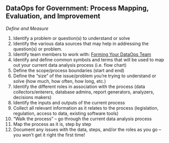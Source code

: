 ## DataOps for Government: Process Mapping, Evaluation, and Improvement

*Define and Measure*
1.	Identify a problem or question(s) to understand or solve
2.	Identify the various data sources that may help in addressing the question(s) or problem.
3.	Identify team members to work with: [Forming Your DataOps Team](../team)
4.	Identify and define common symbols and terms that will be used to map out your current data analysis process (i.e. flow chart)
5.	Define the scope/process boundaries (start and end)
6.	Define the “size” of the issue/problem you’re trying to understand or solve (how much, how often, how long, etc.)
7.	Identify the different roles in association with the process (data collectors/enterers, database admins, report generators, analyzers, decisions makers)
8.	Identify the inputs and outputs of the current process 
9.	Collect all relevant information as it relates to the process (legislation, regulation, access to data, existing software tools)
10.	“Walk the process” – go through the current data analysis process
11.	Map the process as it is, step by step
12.	Document any issues with the data, steps, and/or the roles as you go – you won’t get it right the first time!

